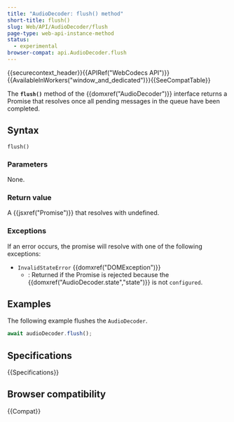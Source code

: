 ```yaml
---
title: "AudioDecoder: flush() method"
short-title: flush()
slug: Web/API/AudioDecoder/flush
page-type: web-api-instance-method
status:
  - experimental
browser-compat: api.AudioDecoder.flush
---
```


{{securecontext_header}}{{APIRef("WebCodecs API")}}{{AvailableInWorkers("window_and_dedicated")}}{{SeeCompatTable}}

The **`flush()`** method of the {{domxref("AudioDecoder")}} interface returns a Promise that resolves once all pending messages in the queue have been completed.

## Syntax

```js-nolint
flush()
```

### Parameters

None.

### Return value

A {{jsxref("Promise")}} that resolves with undefined.

### Exceptions

If an error occurs, the promise will resolve with one of the following exceptions:

- `InvalidStateError` {{domxref("DOMException")}}
  - : Returned if the Promise is rejected because the {{domxref("AudioDecoder.state","state")}} is not `configured`.

## Examples

The following example flushes the `AudioDecoder`.

```js
await audioDecoder.flush();
```

## Specifications

{{Specifications}}

## Browser compatibility

{{Compat}}
